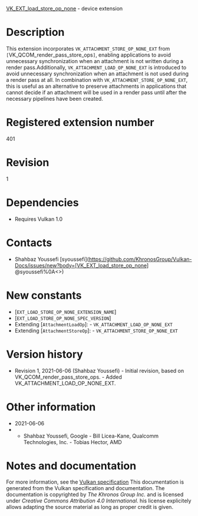 [VK_EXT_load_store_op_none](https://www.khronos.org/registry/vulkan/specs/1.3-extensions/man/html/VK_EXT_load_store_op_none.html) - device extension

# Description
This extension incorporates `VK_ATTACHMENT_STORE_OP_NONE_EXT` from
`[`VK_QCOM_render_pass_store_ops`]`, enabling applications to avoid
unnecessary synchronization when an attachment is not written during a
render pass.Additionally, `VK_ATTACHMENT_LOAD_OP_NONE_EXT` is introduced to avoid
unnecessary synchronization when an attachment is not used during a render
pass at all.
In combination with `VK_ATTACHMENT_STORE_OP_NONE_EXT`, this is useful as
an alternative to preserve attachments in applications that cannot decide if
an attachment will be used in a render pass until after the necessary
pipelines have been created.

# Registered extension number
401

# Revision
1

# Dependencies
- Requires Vulkan 1.0

# Contacts
- Shahbaz Youssefi [syoussefi](https://github.com/KhronosGroup/Vulkan-Docs/issues/new?body=[VK_EXT_load_store_op_none] @syoussefi%0A<<Here describe the issue or question you have about the VK_EXT_load_store_op_none extension>>)

# New constants
- [`EXT_LOAD_STORE_OP_NONE_EXTENSION_NAME`]
- [`EXT_LOAD_STORE_OP_NONE_SPEC_VERSION`]
- Extending [`AttachmentLoadOp`]:  - `VK_ATTACHMENT_LOAD_OP_NONE_EXT` 
- Extending [`AttachmentStoreOp`]:  - `VK_ATTACHMENT_STORE_OP_NONE_EXT`

# Version history
- Revision 1, 2021-06-06 (Shahbaz Youssefi)  - Initial revision, based on VK_QCOM_render_pass_store_ops.  - Added VK_ATTACHMENT_LOAD_OP_NONE_EXT.

# Other information
* 2021-06-06
*   - Shahbaz Youssefi, Google  - Bill Licea-Kane, Qualcomm Technologies, Inc.  - Tobias Hector, AMD
# Notes and documentation
For more information, see the [Vulkan specification](https://www.khronos.org/registry/vulkan/specs/1.3-extensions/html/vkspec.html)
This documentation is generated from the Vulkan specification and documentation.
The documentation is copyrighted by *The Khronos Group Inc.* and is licensed under *Creative Commons Attribution 4.0 International*.
his license explicitely allows adapting the source material as long as proper credit is given.
        